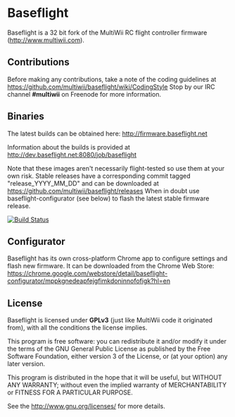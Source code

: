 # Baseflight

Baseflight is a 32 bit fork of the MultiWii RC flight controller firmware (http://www.multiwii.com).

## Contributions

Before making any contributions, take a note of the coding guidelines at https://github.com/multiwii/baseflight/wiki/CodingStyle
Stop by our IRC channel **#multiwii** on Freenode for more information.

## Binaries

The latest builds can be obtained here: http://firmware.baseflight.net

Information about the builds is provided at http://dev.baseflight.net:8080/job/baseflight

Note that these images aren't necessarily flight-tested so use them at your own risk.
Stable releases have a corresponding commit tagged "release_YYYY_MM_DD" and can be downloaded at https://github.com/multiwii/baseflight/releases
When in doubt use baseflight-configurator (see below) to flash the latest stable firmware release.

[![Build Status](http://dev.baseflight.net:8080/buildStatus/icon?job=baseflight)](http://dev.baseflight.net:8080/job/baseflight)

## Configurator

Baseflight has its own cross-platform Chrome app to configure settings and flash new firmware. It can be downloaded from the Chrome Web Store:
https://chrome.google.com/webstore/detail/baseflight-configurator/mppkgnedeapfejgfimkdoninnofofigk?hl=en

## License

Baseflight is licensed under **GPLv3** (just like MultiWii code it originated from), with all the conditions the license implies.

This program is free software: you can redistribute it and/or modify it under the terms of the GNU General Public License as published by the Free Software Foundation, either version 3 of the License, or (at your option) any later version.

This program is distributed in the hope that it will be useful, but WITHOUT ANY WARRANTY; without even the implied warranty of MERCHANTABILITY or FITNESS FOR A PARTICULAR PURPOSE. 

See the http://www.gnu.org/licenses/ for more details.
